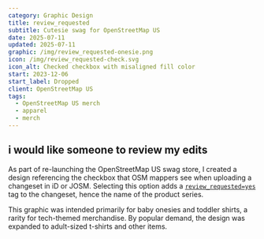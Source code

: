 ```yaml
---
category: Graphic Design
title: review_requested
subtitle: Cutesie swag for OpenStreetMap US
date: 2025-07-11
updated: 2025-07-11
graphic: /img/review_requested-onesie.png
icon: /img/review_requested-check.svg
icon_alt: Checked checkbox with misaligned fill color
start: 2023-12-06
start_label: Dropped
client: OpenStreetMap US
tags:
  - OpenStreetMap US merch
  - apparel
  - merch
---
```

## i would like someone to review my edits

As part of re-launching the OpenStreetMap US swag store, I created a design referencing the checkbox that OSM mappers see when uploading a changeset in iD or JOSM. Selecting this option  adds a [`review_requested=yes`](https://wiki.openstreetmap.org/wiki/Key:review_requested) tag to the changeset, hence the name of the product series.

This graphic was intended primarily for baby onesies and toddler shirts, a rarity for tech-themed merchandise. By popular demand, the design was expanded to adult-sized t-shirts and other items.